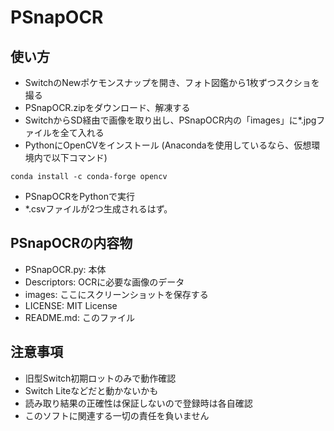 # PSnapOCR
## 使い方
* SwitchのNewポケモンスナップを開き、フォト図鑑から1枚ずつスクショを撮る
* PSnapOCR.zipをダウンロード、解凍する
* SwitchからSD経由で画像を取り出し、PSnapOCR内の「images」に*.jpgファイルを全て入れる
* PythonにOpenCVをインストール (Anacondaを使用しているなら、仮想環境内で以下コマンド)

`
conda install -c conda-forge opencv
`

* PSnapOCRをPythonで実行
* *.csvファイルが2つ生成されるはず。

## PSnapOCRの内容物
* PSnapOCR.py: 本体
* Descriptors: OCRに必要な画像のデータ
* images: ここにスクリーンショットを保存する
* LICENSE: MIT License
* README.md: このファイル

## 注意事項
* 旧型Switch初期ロットのみで動作確認　
* Switch Liteなどだと動かないかも
* 読み取り結果の正確性は保証しないので登録時は各自確認
* このソフトに関連する一切の責任を負いません